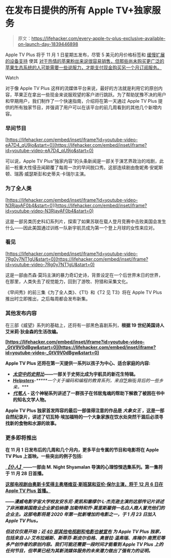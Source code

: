 # 在发布日提供的所有 Apple TV+独家服务

> 原文：<https://lifehacker.com/every-apple-tv-plus-exclusive-available-on-launch-day-1839446898>

Apple TV Plus 将于 11 月 1 日星期五发布，尽管 5 美元的月价格标签和 [缓慢扩展的设备支持](https://lifehacker.com/how-to-get-the-apple-tv-app-on-your-roku-1839102237) 使其 [对于热情的苹果粉丝来说很容易销售，但那些尚未购买更广泛的苹果生态系统的人可能需要一些说服力，才能支付现金购买另一个月订阅服务。](https://lifehacker.com/how-to-get-free-apple-tv-with-your-apple-device-1838412966) 

Watch

对于像 Apple TV Plus 这样的流媒体平台来说，最好的方法就是利用它的原创内容，苹果正在拿出一些现金来说服观望的客户进行跳跃。为了帮助犹豫不决的用户和早期用户，我们制作了一个快速指南，介绍将在第一天通过 Apple TV Plus 提供的所有独家节目，并强调了用户可以在该平台的前几周看到的其他几个新增内容。

### 早间节目

 [https://lifehacker.com/embed/inset/iframe?id=youtube-video-eA7D4_qU9jo&start=0](https://lifehacker.com/embed/inset/iframe?id=youtube-video-eA7D4_qU9jo&start=0) 

可以说，Apple TV Plus“独家内容”的头条新闻是一部关于演艺界政治的戏剧，此前一桩重大性侵丑闻颠覆了每周一次的早间脱口秀。这部连续剧由詹妮弗·安妮斯顿、瑞茜·威瑟斯彭和史蒂夫·卡瑞尔主演。

### 为了全人类

 [https://lifehacker.com/embed/inset/iframe?id=youtube-video-N3RjayAF0b4&start=0](https://lifehacker.com/embed/inset/iframe?id=youtube-video-N3RjayAF0b4&start=0) 

这是一部另类历史科幻系列片，探索了如果苏联在载人登月竞赛中击败美国会发生什么——因此美国通过训练一队新宇航员成为第一个登上月球的女性来应对。

### 看见

 [https://lifehacker.com/embed/inset/iframe?id=youtube-video-7Rg0y7NT1gU&start=0](https://lifehacker.com/embed/inset/iframe?id=youtube-video-7Rg0y7NT1gU&start=0) 

这是一部由杰森·莫玛主演的暴力奇幻史诗，背景设定在一个后世界末日的世界，在那里，人类失去了视觉能力，回到了游牧、狩猎和采集文化。

《早间秀》的前三集《为了全人类》、《T1》和《T2 见 T3》将在 Apple TV Plus 推出时立即推出，之后每周都会发布新集。

### 其他发布内容

在三部《威望》系列的基础上，还将有一部黑色喜剧系列，**根据 19 世纪美国诗人艾米莉·狄金森的生活改编。**

 **[https://lifehacker.com/embed/inset/iframe?id=youtube-video-_GtV9V0dBgw&start=0](https://lifehacker.com/embed/inset/iframe?id=youtube-video-_GtV9V0dBgw&start=0)** 

**Apple TV Plus 还将在第一天提供一系列以孩子为中心、适合家庭的内容:**

*   **[***太空中的史努比***](https://www.youtube.com/watch?v=yAQhiWNWHSw)——一部关于史努比成为宇航员的新花生特辑。**
*   **[***Helpsters***](https://www.youtube.com/watch?v=U9xMsmXvG04)***-*****一个关于编码和编程的教育系列，来自*芝麻街*背后的一些乡亲。****
*   ****[***代笔人***](https://www.youtube.com/watch?v=FyHYMozXc4A) *-* 这个神秘系列讲述了一群孩子在邻居鬼魂的帮助下解救了被困在书中的知名文学人物。****

****Apple TV Plus 独家首发阵容的最后一部值得注意的作品是 ***大象女王*** ，这是一部自然纪录片，讲述了切瓦特·埃加福特的一个大象家族在饮水处突然干涸后必须寻找新的食物和水源的故事。****

### ****更多即将推出****

****在 11 月 1 日发布后的几周和几个月内，更多平台专属的节目和电影将在 Apple TV Plus 上首映。一些突出的例子包括:****

****[***【仆人】***](https://www.youtube.com/watch?v=yVOB045BZDs)——一部由 M. Night Shyamalan 导演的心理惊悚选集系列。第一集将于 11 月 28 日首播。****

****[**这部电视剧由奥斯卡奖得主奥塔维亚·斯班瑟和亚伦·保尔主演，将于 12 月 6 日在 Apple TV Plus 首播。**](https://www.youtube.com/watch?v=HjGm7JUc04E)****

*****——漫威电影宇宙大学校友安东尼·麦凯和塞缪尔·L·杰克逊主演的这部传记片讲述了非洲裔美国商业企业家伯纳德·加勒特和乔·莫里斯雇佣一名白人商人冒充他们的企业主。这部电影将是 2020 年第一批新增加的电影之一，于 1 月 23 日加入 Apple TV Plus。*****

*****但这仅仅是开始；近 [40 部其他电视剧和电影也被宣布](https://www.macworld.com/article/3245534/list-of-apple-tv-plus-shows-and-series-news-actors-trailers-release-dates.html) 为 Apple TV Plus 独家，包括来自 JJ·艾布拉姆斯、斯蒂芬·斯皮尔伯格、奥普拉·温弗瑞、库梅尔·南贾尼等多产创作者的原创内容。我们可能还需要一段时间才能看到 Apple TV Plus 上的任何节目，但苹果已经为其新流媒体服务的未来潜力做出了强有力的证明。*****